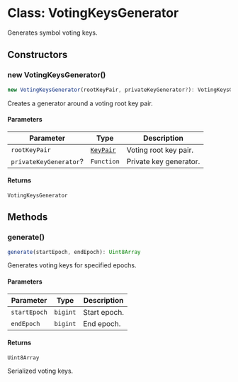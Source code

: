 # Class: VotingKeysGenerator

Generates symbol voting keys.

## Constructors

### new VotingKeysGenerator()

```ts
new VotingKeysGenerator(rootKeyPair, privateKeyGenerator?): VotingKeysGenerator
```

Creates a generator around a voting root key pair.

#### Parameters

| Parameter | Type | Description |
| ------ | ------ | ------ |
| `rootKeyPair` | [`KeyPair`](KeyPair.md) | Voting root key pair. |
| `privateKeyGenerator`? | `Function` | Private key generator. |

#### Returns

`VotingKeysGenerator`

## Methods

### generate()

```ts
generate(startEpoch, endEpoch): Uint8Array
```

Generates voting keys for specified epochs.

#### Parameters

| Parameter | Type | Description |
| ------ | ------ | ------ |
| `startEpoch` | `bigint` | Start epoch. |
| `endEpoch` | `bigint` | End epoch. |

#### Returns

`Uint8Array`

Serialized voting keys.
